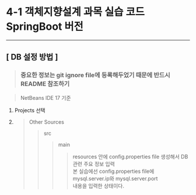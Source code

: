 # 4-1 객체지향설계 과목 실습 코드 SpringBoot 버전
---
## [ DB 설정 방법 ]  

>### 중요한 정보는 git ignore file에 등록해두었기 때문에 반드시 README 참조하기

>NetBeans IDE 17 기준

1. Projects 선택

2. 
    >Other Sources
    >>src
    >>>main
    >>>>resources
    안에 config.properties file 생성해서 DB 관련 주요 정보 입력   
    본 실습에선 config.properties file에 mysql.server.ip와 mysql.server.port   
    내용을 입력한 상태이다.
